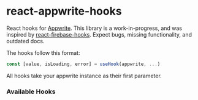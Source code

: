 # react-appwrite-hooks

React hooks for [Appwrite](https://appwrite.io). This library is a work-in-progress, and was inspired by [react-firebase-hooks](https://www.npmjs.com/package/react-firebase-hooks). Expect bugs, missing functionality, and outdated docs.

The hooks follow this format:

```typescript
const [value, isLoading, error] = useHook(appwrite, ...)
```

All hooks take your appwrite instance as their first parameter.

### Available Hooks